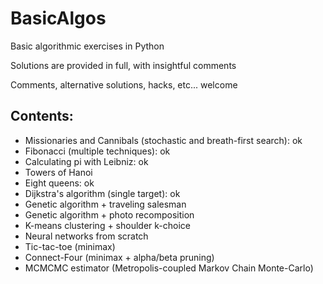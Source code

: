 # BasicAlgos
Basic algorithmic exercises in Python

Solutions are provided in full, with insightful comments

Comments, alternative solutions, hacks, etc... welcome

## Contents:

- Missionaries and Cannibals (stochastic and breath-first search): ok
- Fibonacci (multiple techniques): ok
- Calculating pi with Leibniz: ok
- Towers of Hanoi
- Eight queens: ok
- Dijkstra's algorithm (single target): ok
- Genetic algorithm + traveling salesman
- Genetic algorithm + photo recomposition
- K-means clustering + shoulder k-choice
- Neural networks from scratch
- Tic-tac-toe (minimax)
- Connect-Four (minimax + alpha/beta pruning)
- MCMCMC estimator (Metropolis-coupled Markov Chain Monte-Carlo)
